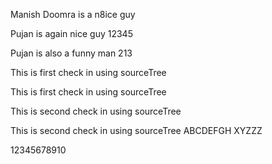 Manish Doomra is a n8ice guy

Pujan is again nice guy 12345

Pujan is also a funny man 213

This is first check in using sourceTree

This is first check in using sourceTree

This is second check in using sourceTree

This is second check in using sourceTree ABCDEFGH XYZZZ

12345678910
